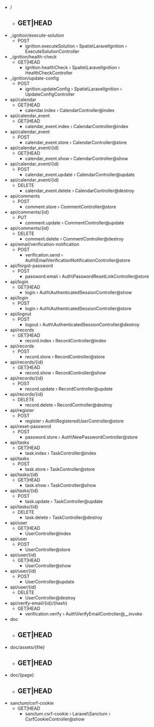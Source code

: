 - /
	- GET|HEAD
		-  
- _ignition/execute-solution
	- POST
		-  ignition.executeSolution › Spatie\LaravelIgnition › ExecuteSolutionController
- _ignition/health-check
	- GET|HEAD
		-  ignition.healthCheck › Spatie\LaravelIgnition › HealthCheckController
- _ignition/update-config
	- POST
		-  ignition.updateConfig › Spatie\LaravelIgnition › UpdateConfigController
- api/calendar
	- GET|HEAD
		-  calendar.index › CalendarController@index
- api/calendar_event
	- GET|HEAD
		-  calendar_event.index › CalendarController@index
- api/calendar_event
	- POST
		-  calendar_event.store › CalendarController@store
- api/calendar_event/{id}
	- GET|HEAD
		-  calendar_event.show › CalendarController@show
- api/calendar_event/{id}
	- POST
		-  calendar_event.update › CalendarController@update
- api/calendar_event/{id}
	- DELETE
		-  calendar_event.delete › CalendarController@destroy
- api/comments
	- POST
		-  comment.store › CommentController@store
- api/comments/{id}
	- PUT
		-  comment.update › CommentController@update
- api/comments/{id}
	- DELETE
		-  comment.delete › CommentController@destroy
- api/email/verification-notification
	- POST
		-  verification.send › Auth\EmailVerificationNotificationController@store
- api/forgot-password
	- POST
		-  password.email › Auth\PasswordResetLinkController@store
- api/login
	- GET|HEAD
		-  login › Auth\AuthenticatedSessionController@show
- api/login
	- POST
		-  login › Auth\AuthenticatedSessionController@store
- api/logout
	- POST
		-  logout › Auth\AuthenticatedSessionController@destroy
- api/records
	- GET|HEAD
		-  record.index › RecordController@index
- api/records
	- POST
		-  record.store › RecordController@store
- api/records/{id}
	- GET|HEAD
		-  record.show › RecordController@show
- api/records/{id}
	- POST
		-  record.update › RecordController@update
- api/records/{id}
	- DELETE
		-  record.delete › RecordController@destroy
- api/register
	- POST
		-  register › Auth\RegisteredUserController@store
- api/reset-password
	- POST
		-  password.store › Auth\NewPasswordController@store
- api/tasks
	- GET|HEAD
		-  task.index › TaskController@index
- api/tasks
	- POST
		-  task.store › TaskController@store
- api/tasks/{id}
	- GET|HEAD
		-  task.show › TaskController@show
- api/tasks/{id}
	- POST
		-  task.update › TaskController@update
- api/tasks/{id}
	- DELETE
		-  task.delete › TaskController@destroy
- api/user
	- GET|HEAD
		-  UserController@index
- api/user
	- POST
		-  UserController@store
- api/user/{id}
	- GET|HEAD
		-  UserController@show
- api/user/{id}
	- POST
		-  UserController@update
- api/user/{id}
	- DELETE
		-  UserController@destroy
- api/verify-email/{id}/{hash}
	- GET|HEAD
		-  verification.verify › Auth\VerifyEmailController@__invoke
- doc
	- GET|HEAD
		-  
- doc/assets/{file}
	- GET|HEAD
		-  
- doc/{page}
	- GET|HEAD
		-  
- sanctum/csrf-cookie
	- GET|HEAD
		-  sanctum.csrf-cookie › Laravel\Sanctum › CsrfCookieController@show

